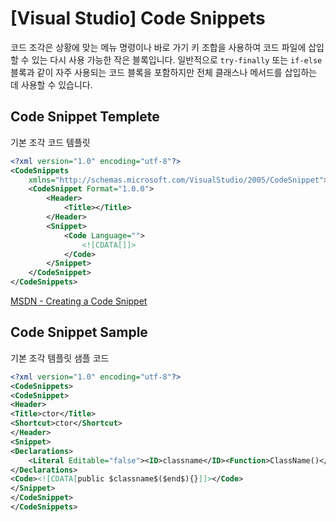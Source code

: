 # [Visual Studio] Code Snippets

코드 조각은 상황에 맞는 메뉴 명령이나 바로 가기 키 조합을 사용하여 코드 파일에 삽입할 수 있는 다시 사용 가능한 작은 블록입니다.
일반적으로 `try-finally` 또는 `if-else` 블록과 같이 자주 사용되는 코드 블록을 포함하지만 전체 클래스나 메서드를 삽입하는 데 사용할 수 있습니다.

## Code Snippet Templete

기본 조각 코드 템플릿

```xml
<?xml version="1.0" encoding="utf-8"?>
<CodeSnippets
    xmlns="http://schemas.microsoft.com/VisualStudio/2005/CodeSnippet">
    <CodeSnippet Format="1.0.0">
        <Header>
            <Title></Title>
        </Header>
        <Snippet>
            <Code Language="">
                <![CDATA[]]>
            </Code>
        </Snippet>
    </CodeSnippet>
</CodeSnippets>
```
[MSDN - Creating a Code Snippet][ccs]

[ccs]: https://msdn.microsoft.com/en-us/library/ms165394.aspx

## Code Snippet Sample

기본 조각 템플릿 샘플 코드

```xml
<?xml version="1.0" encoding="utf-8"?>
<CodeSnippets>
<CodeSnippet>
<Header>
<Title>ctor</Title>
<Shortcut>ctor</Shortcut>
</Header>
<Snippet>
<Declarations>
    <Literal Editable="false"><ID>classname</ID><Function>ClassName()</Function></Literal>
</Declarations>
<Code><![CDATA[public $classname$($end$){}]]></Code>
</Snippet>
</CodeSnippet>
</CodeSnippets>
```

